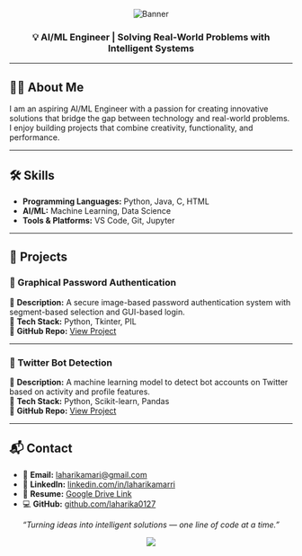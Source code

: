 <!-- HEADER BANNER -->
<p align="center">
  <img src="https://capsule-render.vercel.app/api?type=waving&color=0:4F46E5,100:9333EA&height=200&section=header&text=Marri%20Laharika&fontSize=40&fontColor=ffffff&animation=fadeIn" alt="Banner"/>
</p>

<h3 align="center">💡 AI/ML Engineer | Solving Real-World Problems with Intelligent Systems</h3>

---

## 👩‍💻 About Me  
I am an aspiring AI/ML Engineer with a passion for creating innovative solutions that bridge the gap between technology and real-world problems.  
I enjoy building projects that combine creativity, functionality, and performance.

---

## 🛠 Skills  
- **Programming Languages:** Python, Java, C, HTML 
- **AI/ML:** Machine Learning, Data Science 
- **Tools & Platforms:** VS Code, Git, Jupyter

---

## 🚀 Projects  

### 📌 Graphical Password Authentication  
🔹 **Description:** A secure image-based password authentication system with segment-based selection and GUI-based login.  
🔹 **Tech Stack:** Python, Tkinter, PIL  
🔹 **GitHub Repo:** [View Project](https://github.com/laharika0127/graphical-password-authentication)  

---

### 📌 Twitter Bot Detection  
🔹 **Description:** A machine learning model to detect bot accounts on Twitter based on activity and profile features.  
🔹 **Tech Stack:** Python, Scikit-learn, Pandas  
🔹 **GitHub Repo:** [View Project](https://github.com/laharika0127/twitter-bot-detection)  

---

## 📬 Contact  
- 📧 **Email:** [laharikamari@gmail.com](mailto:laharikamari@gmail.com)  
- 🔗 **LinkedIn:** [linkedin.com/in/laharikamarri](https://www.linkedin.com/in/laharikamarri/)  
- 📄 **Resume:** [Google Drive Link](https://drive.google.com/file/d/16Vh_1Utb96JZwlknwgifKvluuLgx3Gg7/view)  
- 💻 **GitHub:** [github.com/laharika0127](https://github.com/laharika0127)  


<p align="center"><i>“Turning ideas into intelligent solutions — one line of code at a time.”</i></p>
<p align="center">
  <img src="https://capsule-render.vercel.app/api?type=waving&color=0:9333EA,100:4F46E5&height=120&section=footer"/>
</p>
